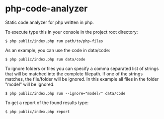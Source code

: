 # php-code-analyzer
Static code analyzer for php written in php.

To execute type this in your console in the project root directory:

    $ php public/index.php run path/to/php-files

As an example, you can use the code in data/code:

    $ php public/index.php run data/code 

To ignore folders or files you can specify a comma separated list of strings that will be matched into the complete filepath. If one of the strings matches, the file/folder will be ignored.
In this example all files in the folder "model" will be ignored:

    $ php public/index.php run --ignore="model/" data/code

To get a report of the found results type:

    $ php public/index.php report

